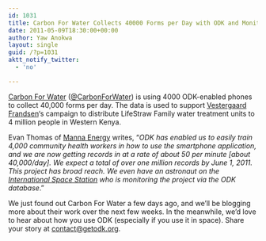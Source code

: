 ```yaml
---
id: 1031
title: Carbon For Water Collects 40000 Forms per Day with ODK and Monitors Results from International Space Station
date: 2011-05-09T18:30:00+00:00
author: Yaw Anokwa
layout: single
guid: /?p=1031
aktt_notify_twitter:
  - 'no'

---
```

[Carbon For Water](http://www.vestergaard-frandsen.com/carbon-for-water/index.html) ([@CarbonForWater](https://twitter.com/Carbonforwater)) is using 4000 ODK-enabled phones to collect 40,000 forms per day. The data is used to support [Vestergaard Frandsen](http://www.vestergaard-frandsen.com/)‘s campaign to distribute LifeStraw Family water treatment units to 4 million people in Western Kenya. 

Evan Thomas of [Manna Energy](http://www.mannaenergy.com/) writes, “_ODK has enabled us to easily train 4,000 community health workers in how to use the smartphone application, and we are now getting records in at a rate of about 50 per minute [about 40,000/day]. We expect a total of over one million records by June 1, 2011. This project has broad reach. We even have an astronaut on the [International Space Station](http://www.nasa.gov/mission_pages/station/expeditions/expedition27/index.html) who is monitoring the project via the ODK database_.”

We just found out Carbon For Water a few days ago, and we’ll be blogging more about their work over the next few weeks. In the meanwhile, we’d love to hear about how you use ODK (especially if you use it in space). Share your story at <contact@getodk.org>.
